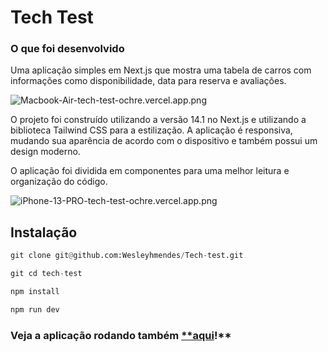 # Tech Test

### O que foi desenvolvido

Uma aplicação simples em Next.js que mostra uma tabela de carros com informações como disponibilidade, data para reserva e avaliações.

![Macbook-Air-tech-test-ochre.vercel.app.png](Tech%20Test%20cd6e14f5dcbe4fd5a1d28e7b0035e076/Macbook-Air-tech-test-ochre.vercel.app.png)

O projeto foi construído utilizando a versão 14.1 no Next.js e utilizando a biblioteca Tailwind CSS para a estilização. A aplicação é responsiva, mudando sua aparência de acordo com o dispositivo e também possui um design moderno.

O aplicação foi dividida em componentes para uma melhor leitura e organização do código.

![iPhone-13-PRO-tech-test-ochre.vercel.app.png](Tech%20Test%20cd6e14f5dcbe4fd5a1d28e7b0035e076/iPhone-13-PRO-tech-test-ochre.vercel.app.png)

## Instalação

```python
git clone git@github.com:Wesleyhmendes/Tech-test.git

git cd tech-test

npm install

npm run dev
```

### Veja a aplicação rodando também [**aqui](https://tech-test-ochre.vercel.app/)!**
